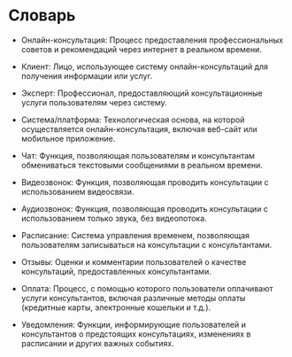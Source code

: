 # Словарь

* Онлайн-консультация: Процесс предоставления профессиональных советов и рекомендаций через интернет в реальном времени.

* Клиент: Лицо, использующее систему онлайн-консультаций для получения информации или услуг.

* Эксперт: Профессионал, предоставляющий консультационные услуги пользователям через систему.

* Система/платформа: Технологическая основа, на которой осуществляется онлайн-консультация, включая веб-сайт или мобильное приложение.

* Чат: Функция, позволяющая пользователям и консультантам обмениваться текстовыми сообщениями в реальном времени.

* Видеозвонок: Функция, позволяющая проводить консультации с использованием видеосвязи.

* Аудиозвонок: Функция, позволяющая проводить консультации с использованием только звука, без видеопотока.

* Расписание: Система управления временем, позволяющая пользователям записываться на консультации с консультантами.

* Отзывы: Оценки и комментарии пользователей о качестве консультаций, предоставленных консультантами.

* Оплата: Процесс, с помощью которого пользователи оплачивают услуги консультантов, включая различные методы оплаты (кредитные карты, электронные кошельки и т.д.).

* Уведомления: Функции, информирующие пользователей и консультантов о предстоящих консультациях, изменениях в расписании и других важных событиях.